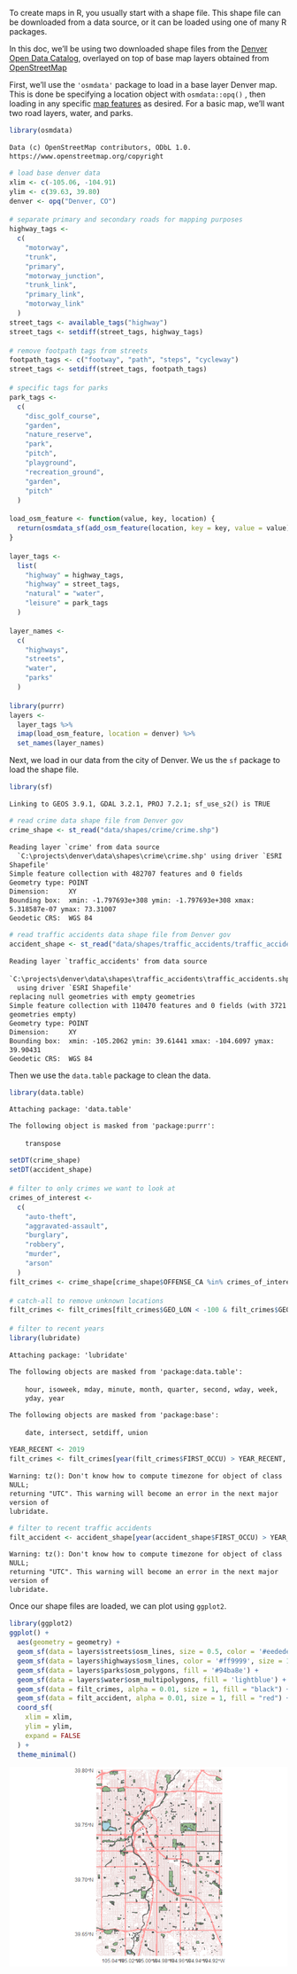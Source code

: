 To create maps in R, you usually start with a shape file. This shape
file can be downloaded from a data source, or it can be loaded using one
of many R packages.

In this doc, we’ll be using two downloaded shape files from the [Denver
Open Data
Catalog](https://www.denvergov.org/opendata/ "Denver Open Data Catalog"),
overlayed on top of base map layers obtained from
[OpenStreetMap](https://wiki.openstreetmap.org/wiki/Main_Page "OpenStreetMap")

First, we’ll use the `'osmdata'` package to load in a base layer Denver
map. This is done be specifying a location object with `osmdata::opq()`
, then loading in any specific [map
features](https://wiki.openstreetmap.org/wiki/Map_Features "Map features - OpenStreetMap Wiki")
as desired. For a basic map, we’ll want two road layers, water, and
parks.

<div class="cell">

``` r
library(osmdata)
```

<div class="cell-output-stderr">

    Data (c) OpenStreetMap contributors, ODbL 1.0. https://www.openstreetmap.org/copyright

</div>

``` r
# load base denver data
xlim <- c(-105.06, -104.91)
ylim <- c(39.63, 39.80)
denver <- opq("Denver, CO")

# separate primary and secondary roads for mapping purposes
highway_tags <- 
  c(
    "motorway",
    "trunk",
    "primary",
    "motorway_junction",
    "trunk_link",
    "primary_link",
    "motorway_link"
  )
street_tags <- available_tags("highway")
street_tags <- setdiff(street_tags, highway_tags)

# remove footpath tags from streets
footpath_tags <- c("footway", "path", "steps", "cycleway")
street_tags <- setdiff(street_tags, footpath_tags)

# specific tags for parks
park_tags <- 
  c(
    "disc_golf_course",
    "garden",
    "nature_reserve",
    "park",
    "pitch",
    "playground",
    "recreation_ground",
    "garden",
    "pitch"
  )

load_osm_feature <- function(value, key, location) {
  return(osmdata_sf(add_osm_feature(location, key = key, value = value)))
}

layer_tags <- 
  list(
    "highway" = highway_tags,
    "highway" = street_tags,
    "natural" = "water",
    "leisure" = park_tags
  )

layer_names <-
  c(
    "highways",
    "streets",
    "water",
    "parks"
  )

library(purrr)
layers <- 
  layer_tags %>% 
  imap(load_osm_feature, location = denver) %>% 
  set_names(layer_names)
```

</div>

Next, we load in our data from the city of Denver. We us the `sf`
package to load the shape file.

<div class="cell">

``` r
library(sf)
```

<div class="cell-output-stderr">

    Linking to GEOS 3.9.1, GDAL 3.2.1, PROJ 7.2.1; sf_use_s2() is TRUE

</div>

``` r
# read crime data shape file from Denver gov
crime_shape <- st_read("data/shapes/crime/crime.shp")
```

<div class="cell-output-stdout">

    Reading layer `crime' from data source 
      `C:\projects\denver\data\shapes\crime\crime.shp' using driver `ESRI Shapefile'
    Simple feature collection with 482707 features and 0 fields
    Geometry type: POINT
    Dimension:     XY
    Bounding box:  xmin: -1.797693e+308 ymin: -1.797693e+308 xmax: 5.318587e-07 ymax: 73.31007
    Geodetic CRS:  WGS 84

</div>

``` r
# read traffic accidents data shape file from Denver gov
accident_shape <- st_read("data/shapes/traffic_accidents/traffic_accidents.shp")
```

<div class="cell-output-stdout">

    Reading layer `traffic_accidents' from data source 
      `C:\projects\denver\data\shapes\traffic_accidents\traffic_accidents.shp' 
      using driver `ESRI Shapefile'
    replacing null geometries with empty geometries
    Simple feature collection with 110470 features and 0 fields (with 3721 geometries empty)
    Geometry type: POINT
    Dimension:     XY
    Bounding box:  xmin: -105.2062 ymin: 39.61441 xmax: -104.6097 ymax: 39.90431
    Geodetic CRS:  WGS 84

</div>

</div>

Then we use the `data.table` package to clean the data.

<div class="cell">

``` r
library(data.table)
```

<div class="cell-output-stderr">


    Attaching package: 'data.table'

</div>

<div class="cell-output-stderr">

    The following object is masked from 'package:purrr':

        transpose

</div>

``` r
setDT(crime_shape)
setDT(accident_shape)

# filter to only crimes we want to look at
crimes_of_interest <- 
  c(
    "auto-theft", 
    "aggravated-assault", 
    "burglary", 
    "robbery", 
    "murder",
    "arson"
  )
filt_crimes <- crime_shape[crime_shape$OFFENSE_CA %in% crimes_of_interest, ]

# catch-all to remove unknown locations
filt_crimes <- filt_crimes[filt_crimes$GEO_LON < -100 & filt_crimes$GEO_LAT > 35, ]

# filter to recent years
library(lubridate)
```

<div class="cell-output-stderr">


    Attaching package: 'lubridate'

</div>

<div class="cell-output-stderr">

    The following objects are masked from 'package:data.table':

        hour, isoweek, mday, minute, month, quarter, second, wday, week,
        yday, year

</div>

<div class="cell-output-stderr">

    The following objects are masked from 'package:base':

        date, intersect, setdiff, union

</div>

``` r
YEAR_RECENT <- 2019
filt_crimes <- filt_crimes[year(filt_crimes$FIRST_OCCU) > YEAR_RECENT, ]
```

<div class="cell-output-stderr">

    Warning: tz(): Don't know how to compute timezone for object of class NULL;
    returning "UTC". This warning will become an error in the next major version of
    lubridate.

</div>

</div>

<div class="cell">

``` r
# filter to recent traffic accidents
filt_accident <- accident_shape[year(accident_shape$FIRST_OCCU) > YEAR_RECENT, ]
```

<div class="cell-output-stderr">

    Warning: tz(): Don't know how to compute timezone for object of class NULL;
    returning "UTC". This warning will become an error in the next major version of
    lubridate.

</div>

</div>

Once our shape files are loaded, we can plot using `ggplot2`.

<div class="cell">

``` r
library(ggplot2)
ggplot() + 
  aes(geometry = geometry) +
  geom_sf(data = layers$streets$osm_lines, size = 0.5, color = '#eedede') +
  geom_sf(data = layers$highways$osm_lines, color = '#ff9999', size = 1) + 
  geom_sf(data = layers$parks$osm_polygons, fill = '#94ba8e') +
  geom_sf(data = layers$water$osm_multipolygons, fill = 'lightblue') + 
  geom_sf(data = filt_crimes, alpha = 0.01, size = 1, fill = "black") +
  geom_sf(data = filt_accident, alpha = 0.01, size = 1, fill = "red") +
  coord_sf(
    xlim = xlim, 
    ylim = ylim,
    expand = FALSE
  ) +
  theme_minimal()
```

<div class="cell-output-display">

![](Denver-Crime-Data--+-Open-Street-Maps_files/figure-gfm/unnamed-chunk-5-1.png)

</div>

</div>
